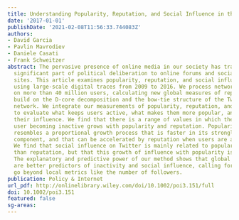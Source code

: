 ```yaml
---
title: Understanding Popularity, Reputation, and Social Influence in the Twitter Society
date: '2017-01-01'
publishDate: '2021-02-08T11:56:33.744083Z'
authors:
- David Garcia
- Pavlin Mavrodiev
- Daniele Casati
- Frank Schweitzer
abstract: The pervasive presence of online media in our society has transferred a
  significant part of political deliberation to online forums and social networking
  sites. This article examines popularity, reputation, and social influence on Twitter
  using large-scale digital traces from 2009 to 2016. We process network information
  on more than 40 million users, calculating new global measures of reputation that
  build on the D-core decomposition and the bow-tie structure of the Twitter follower
  network. We integrate our measurements of popularity, reputation, and social influence
  to evaluate what keeps users active, what makes them more popular, and what determines
  their influence. We find that there is a range of values in which the risk of a
  user becoming inactive grows with popularity and reputation. Popularity in Twitter
  resembles a proportional growth process that is faster in its strongly connected
  component, and that can be accelerated by reputation when users are already popular.
  We find that social influence on Twitter is mainly related to popularity rather
  than reputation, but that this growth of influence with popularity is sublinear.
  The explanatory and predictive power of our method shows that global network metrics
  are better predictors of inactivity and social influence, calling for analyses that
  go beyond local metrics like the number of followers.
publication: Policy & Internet
url_pdf: http://onlinelibrary.wiley.com/doi/10.1002/poi3.151/full
doi: 10.1002/poi3.151
featured: false
sg-areas:
---
```

